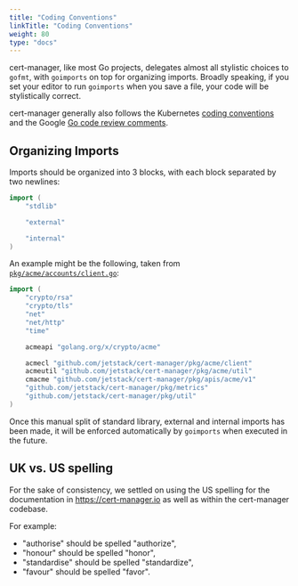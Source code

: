 ```yaml
---
title: "Coding Conventions"
linkTitle: "Coding Conventions"
weight: 80
type: "docs"
---
```


cert-manager, like most Go projects, delegates almost all stylistic choices to `gofmt`,
with `goimports` on top for organizing imports. Broadly speaking, if you set your editor to run
`goimports` when you save a file, your code will be stylistically correct.

cert-manager generally also follows the Kubernetes
[coding conventions](https://www.kubernetes.dev/docs/guide/coding-convention/) and the Google
[Go code review comments](https://github.com/golang/go/wiki/CodeReviewComments).

## Organizing Imports

Imports should be organized into 3 blocks, with each block separated by two newlines:

```go
import (
	"stdlib"

	"external"

	"internal"
)
```

An example might be the following, taken from
[`pkg/acme/accounts/client.go`](https://github.com/jetstack/cert-manager/blob/0c71fe7795858b96cabcddabf706d997cd2fba3f/pkg/acme/accounts/client.go):

```go
import (
	"crypto/rsa"
	"crypto/tls"
	"net"
	"net/http"
	"time"

	acmeapi "golang.org/x/crypto/acme"

	acmecl "github.com/jetstack/cert-manager/pkg/acme/client"
	acmeutil "github.com/jetstack/cert-manager/pkg/acme/util"
	cmacme "github.com/jetstack/cert-manager/pkg/apis/acme/v1"
	"github.com/jetstack/cert-manager/pkg/metrics"
	"github.com/jetstack/cert-manager/pkg/util"
)
```

Once this manual split of standard library, external and internal imports has been made, it will be
enforced automatically by `goimports` when executed in the future.

## UK vs. US spelling

For the sake of consistency, we settled on using the US spelling for the
documentation in https://cert-manager.io as well as within the cert-manager
codebase.

For example:

- "authorise" should be spelled "authorize",
- "honour" should be spelled "honor",
- "standardise" should be spelled "standardize",
- "favour" should be spelled "favor".
